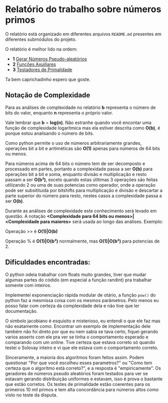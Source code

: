 # Relatório do trabalho sobre números primos

O relatório está organizado em diferentes arquivos `README.md` presentes em diferentes submódulos do projeto.

O relatório é melhor lido na ordem:

- **1** [Gerar Números Pseudo-aleatórios](https://github.com/bnmfw/Seguranca/blob/main/rng/README.md)
- **2** [Funções Axuiliares](https://github.com/bnmfw/Seguranca/blob/main/utils/README.md)
- **3** [Testadores de Primalidade](https://github.com/bnmfw/Seguranca/blob/main/primes/README.md)

Ta bem caprichadinho espero que goste.

## Notação de Complexidade

Para as análises de complexidade no relatório **b** representa o número de bits do valor, enquanto **n** representa o próprio valor.

Vale lembrar que **b** = **log(n)**. Não estranhe quando você encontar uma função de complexidade logaritmica mas ela estiver descrita como **O(b)**, é porque estou analisando o número de bits.

Como python permite o uso de números arbitrariamente grandes, operações bit a bit e aritiméticas são **O(1)** apenas para números de 64 bits ou menos.

Para números acima de 64 bits o número tem de ser decomposto e processado em partes, portanto a complexidade passa a ser **O(b)** para operações bit a bit e soma, enquanto divisão e multiplicação e resto passam a ser **O(b²)**, exceto quando estas útltimas 3 operações são feitas utilizando 2 ou uma de suas potencias como operador, onde a operação pode ser subsitituida por bitshifts para multiplicação e divisão e descartar a parte superior do número para resto, nestes casos a complexidade passa a ser **O(b)**.

Durante as análises de complexidade este conhecimento será levado em questão. A notação **<Complexidade para 64 bits ou menos>|<Complexidade para maiores\>** será usada ao longo das análises. Exemplo:

Operação >> é **O(1)|O(b)**

Operação % é **O(1)|O(b²)** normalmente, mas **O(1)|O(b²)** para potencias de 2.

## Dificuldades encontradas:

O python odeia trabalhar com floats muito grandes, tiver que mudar algumas partes do códido (em especial a função randint) pra trabalhar somente com inteiros.

Implementei exponenciação rápida modular de otário, a função `pow()` do python faz a mesmissa coisa com os mesmos parâmetros. Pelo menos eu posso falar com certeza da complexidade dela e não tive que ler documentação.

O simbolo jacobiano é esquisito e misterioso, eu entendi o que ele faz mas não exatamente _como_. Encontrar um exemplo de implementação dele também não foi direto por que eu nem sabia se tava certo, fiquei gerando varios asserts com ele pra ver se tinha o comportamento esperado e comparando com um online. Tive certeza que estava correto só quando testei o Solovay inteiro e vi que ele estava com o comportamento correto.

Sinceramente, a maioria dos algoritmos foram feitos assim. Podem questionar "Por que você escolheu esses parametros?" ou "Como tem certeza que o algoritmo está correto?", e a resposta é "empiricamente". Os geradores de números pseudo aleatórios foram testados para ver se estavam gerando distribuição uniformes e estavam, isso é prova o bastante que estão corretos. Os testes de primalidade estão coerentes para os primeiros 10 mil primos e tem alta concordância para números altos como visto no teste da disputa. 
